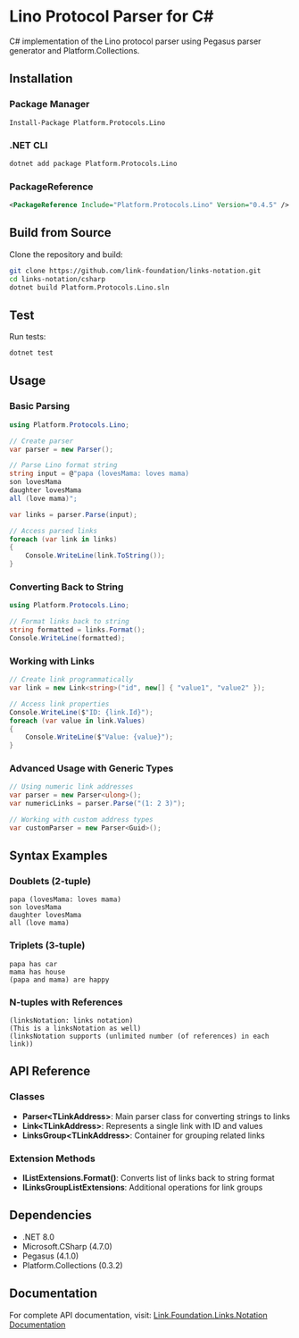 # Lino Protocol Parser for C&#35;

C&#35; implementation of the Lino protocol parser using Pegasus parser
generator and Platform.Collections.

## Installation

### Package Manager

```text
Install-Package Platform.Protocols.Lino
```

### .NET CLI

```bash
dotnet add package Platform.Protocols.Lino
```

### PackageReference

```xml
<PackageReference Include="Platform.Protocols.Lino" Version="0.4.5" />
```

## Build from Source

Clone the repository and build:

```bash
git clone https://github.com/link-foundation/links-notation.git
cd links-notation/csharp
dotnet build Platform.Protocols.Lino.sln
```

## Test

Run tests:

```bash
dotnet test
```

## Usage

### Basic Parsing

```csharp
using Platform.Protocols.Lino;

// Create parser
var parser = new Parser();

// Parse Lino format string
string input = @"papa (lovesMama: loves mama)
son lovesMama
daughter lovesMama
all (love mama)";

var links = parser.Parse(input);

// Access parsed links
foreach (var link in links)
{
    Console.WriteLine(link.ToString());
}
```

### Converting Back to String

```csharp
using Platform.Protocols.Lino;

// Format links back to string
string formatted = links.Format();
Console.WriteLine(formatted);
```

### Working with Links

```csharp
// Create link programmatically
var link = new Link<string>("id", new[] { "value1", "value2" });

// Access link properties
Console.WriteLine($"ID: {link.Id}");
foreach (var value in link.Values)
{
    Console.WriteLine($"Value: {value}");
}
```

### Advanced Usage with Generic Types

```csharp
// Using numeric link addresses
var parser = new Parser<ulong>();
var numericLinks = parser.Parse("(1: 2 3)");

// Working with custom address types
var customParser = new Parser<Guid>();
```

## Syntax Examples

### Doublets (2-tuple)

```lino
papa (lovesMama: loves mama)
son lovesMama
daughter lovesMama
all (love mama)
```

### Triplets (3-tuple)

```lino
papa has car
mama has house
(papa and mama) are happy
```

### N-tuples with References

```lino
(linksNotation: links notation)
(This is a linksNotation as well)
(linksNotation supports (unlimited number (of references) in each link))
```

## API Reference

### Classes

- **Parser\<TLinkAddress\>**: Main parser class for converting strings to links
- **Link\<TLinkAddress\>**: Represents a single link with ID and values
- **LinksGroup\<TLinkAddress\>**: Container for grouping related links

### Extension Methods

- **IListExtensions.Format()**: Converts list of links back to string format
- **ILinksGroupListExtensions**: Additional operations for link groups

## Dependencies

- .NET 8.0
- Microsoft.CSharp (4.7.0)
- Pegasus (4.1.0)
- Platform.Collections (0.3.2)

## Documentation

For complete API documentation, visit:
[Link.Foundation.Links.Notation Documentation](https://link-foundation.github.io/links-notation/csharp/api/Link.Foundation.Links.Notation.html)
